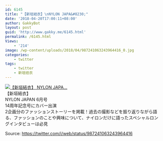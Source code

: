 ```yaml
---
id: 6145
title: "【新垣結衣】\nNYLON JAPA&#8230;"
date: '2018-04-20T17:00:11+08:00'
author: GakkyBot
layout: post
guid: 'http://www.gakky.me/6145.html'
permalink: /6145.html
Views:
    - '214'
image: /wp-content/uploads/2018/04/987241063243964416_0.jpg
categories:
    - twitter
tags:
    - twitter
    - 新垣结衣
---
```


[![【新垣結衣】
NYLON JAPA...](http://www.yui-aragaki.org/wp-content/uploads/2018/04/987241063243964416_0.jpg)](http://www.yui-aragaki.org/wp-content/uploads/2018/04/987241063243964416_0.jpg)  
【新垣結衣】  
NYLON JAPAN 6月号  
14周年記念号にカバー出演  
2企画分のファッションストーリーを掲載！過去の撮影などを振り返りながら語る、ファッションのことや興味について、ナイロンだけに語ったスペシャルロングインタビューは必見  
  
Source: <https://twitter.com/i/web/status/987241063243964416>